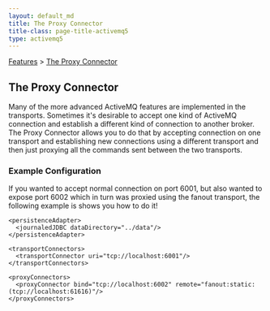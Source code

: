 ```yaml
---
layout: default_md
title: The Proxy Connector 
title-class: page-title-activemq5
type: activemq5
---
```


[Features](features) > [The Proxy Connector](the-proxy-connector)


The Proxy Connector
-------------------

Many of the more advanced ActiveMQ features are implemented in the transports. Sometimes it's desirable to accept one kind of ActiveMQ connection and establish a different kind of connection to another broker. The Proxy Connector allows you to do that by accepting connection on one transport and establishing new connections using a different transport and then just proxying all the commands sent between the two transports.

### Example Configuration

If you wanted to accept normal connection on port 6001, but also wanted to expose port 6002 which in turn was proxied using the fanout transport, the following example is shows you how to do it!

<beans xmlns="http://activemq.org/config/1.0">
  <broker>

    <persistenceAdapter>
      <journaledJDBC dataDirectory="../data"/>
    </persistenceAdapter>

    <transportConnectors>
      <transportConnector uri="tcp://localhost:6001"/>
    </transportConnectors>

    <proxyConnectors>
      <proxyConnector bind="tcp://localhost:6002" remote="fanout:static:(tcp://localhost:61616)"/>
    </proxyConnectors>

  </broker>
</beans>

